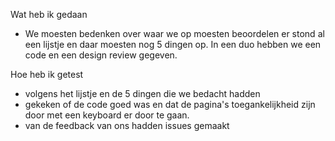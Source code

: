 Wat heb ik gedaan
- We moesten bedenken over waar we op moesten beoordelen er stond al een lijstje en daar moesten nog 5 dingen op. In een duo hebben we een code en een design review gegeven.
 
Hoe heb ik getest
- volgens het lijstje en de 5 dingen die we bedacht hadden
- gekeken of de code goed was en dat de pagina's toegankelijkheid zijn door met een keyboard er door te gaan.
- van de feedback van ons hadden issues gemaakt